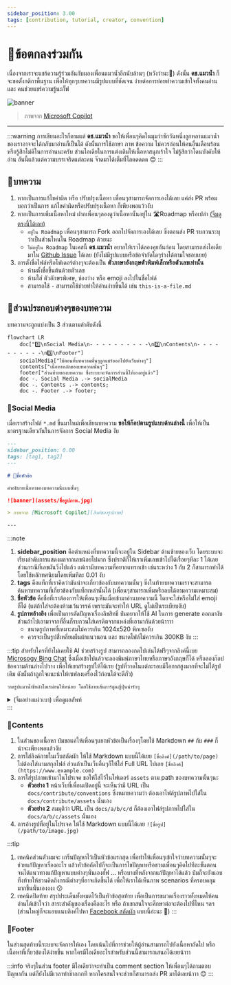 ```yaml
---
sidebar_position: 3.00
tags: [contribution, tutorial, creator, convention]
---
```


# 🏅ข้อตกลงร่วมกัน

เนื่องจากเราจะแชร์ความรู้ร่วมกันกับผองเพื่อนแมวน้ำอีกนับล้านๆ (หวังว่านะ🥹) ดังนั้น **ดช.แมวน้ำ** ก็จะขอตั้งกติกาพื้นฐาน เพื่อให้ทุกๆบทความมีรูปแบบที่ชัดเจน ง่ายต่อการย่อยทำความเข้าใจทั้งคนอ่าน และ คนช่วยแชร์ความรู้นะกั๊ฟ

![banner](assets/conventions.jpg)

> ภาพจาก [Microsoft Copilot](https://th.bing.com/th/id/OIG4.iz9pfZSClF2ZOUXDXhVR?pid=ImgGn)

---

:::warning
การเขียนอะไรก็ตามแต่ **ดช.แมวน้ำ** ขอให้เพื่อนๆคิดในมุมว่าซักวันหนึ่งลูกหลานแมวน้ำของเราอาจจะได้กลับมาอ่านก็เป็นได้ ดังนั้นการใช้ภาษา ภาพ ข้อความ ไม่ควรก่อนให้คนอื่นเดือนร้อน หรือรู้สึกไม่ดีในการอ่านนะครับ ส่วนไอเดียในการแต่งเติมให้เนื้อหาสนุกเร้าใจ ไม่รู้สึกว่าโดนบังคับให้อ่าน อันนี้แล้วแต่ความบรรเจริดแต่ละคน จ๊าดมาได้เต็มที่โลดดดดด 😊
:::

## 📑บทความ
1. หากเป็นการแก้ไขคำผิด หรือ ปรับปรุงเนื้อหา เพื่อนๆสามารถจัดการเองได้เลย แค่ส่ง PR พร้อมบอกว่าเป็นการ แก้ไขคำผิดหรือปรับปรุงเนื้อหา ก็เพียงพอแว้วงับ
1. หากเป็นการเพิ่มเนื้อหาใหม่ ฝากเพื่อนๆลองดูว่าเนื้อหานั้นอยู่ใน <Blue>🛣️Roadmap</Blue> หรือเปล่า [(จิ้มดูตรงนี้ได้เลย)](../../roadmap)
    * `อยู่ใน Roadmap` เพื่อนๆสามารถ Fork ออกไปจัดการเองได้เลย ซึ่งตอนส่ง PR รบกวนระบุว่าเป็นส่วนไหนใน Roadmap ด้วยนะ
    * `ไม่อยู่ใน Roadmap` ในเคสนี้ **ดช.แมวน้ำ** อยากให้เราได้ลองคุยกันก่อน โดยสามารถส่งไอเดียมาใน [Github Issue](https://github.com/saladpuk/edu/issues) ได้เลย (ยังไม่มีรูปแบบหรือข้อจำกัดใดๆร่างได้ตามใจชอบเยย)
1. การตั้งชื่อไฟล์หรือโฟเดอร์ต่างๆจะต้องเป็น **ตัวภาษาอังกฤษตัวพิมพ์เล็กหรือตัวเลขเท่านั้น**
    * ห้ามตั้งชื่อขึ้นต้นด้วยตัวเลข
    * ห้ามใส่ ตัวอักษรพิเศษ, ช่องว่าง หรือ emoji ลงไปในชื่อไฟล์
    * สามารถใช้ `-` สามารถใช้ช่วยทำให้อ่านง่ายขึ้นได้ เช่น `this-is-a-file.md`

## 📌ส่วนประกอบต่างๆของบทความ
บทความจะถูกแบ่งเป็น 3 ส่วนตามลำดับดังนี้

```mermaid
flowchart LR
    doc["1️⃣\nSocial Media\n- - - - - - - - - -\n2️⃣\nContents\n- - - - - - - - - -\n3️⃣\nFooter"]
    socialMedia["ใช้ตอนที่บทความนั้นๆถูกแชร์ออกไปยังเว็บต่างๆ"]
    contents["เนื้อหาหลักของบทความนั้นๆ"]
    footer["ส่วนท้ายของบทความ ซึ่งระบบจะจัดการส่วนนี้ให้เองอยู่แล้ว"]
    doc -. Social Media .-> socialMedia
    doc -. Contents .-> contents;
    doc -. Footer .-> footer;
```

### 🔗Social Media
เมื่อเราสร้างไฟล์ `*.md` ขึ้นมาใหม่เพื่อเขียนบทความ **ขอให้ก๊อปตามรูปแบบด้านล่างนี้** เพื่อให้เป็นมาตรฐานเดียวกันในการจัดการ Social Media งับ

```markdown
---
sidebar_position: 0.00
tags: [tag1, tag2]
---

# 🦆ชื่อหัวข้อ

คำอธิบายเนื้อหาของบทความนี้แบบสั้นๆ

![banner](assets/ชื่อรูปภาพ.jpg)

> ภาพจาก [Microsoft Copilot](ลิงค์ของรูปภาพ)

---
```

:::note
1. **sidebar_position** คือตำแหน่งที่บทความนี้จะอยู่ใน Sidebar ด้านซ้ายของเว็บ โดยระบบจะเรียงลำดับการแสดงผลจากเลขน้อยไปมาก ซึ่งปรกติก็ให้เราเพิ่มเลขเข้าไปได้เรื่อยๆทีละ 1 ได้เลย ส่วนกรณีที่เลขมันวิ่งไปแล้ว แต่เรามีบทความที่อยากแทรกเข้า เช่นระหว่าง 1 กับ 2 ก็สามารถทำได้โดยใช้หลักทศนิยมโดยเพิ่มทีละ 0.01 งับ
1. **tags** คือแท็กที่เราคิดว่ามันน่าจะเกี่ยวข้องกับบทความนั้นๆ ซึ่งในท้ายบทความเราจะสามารถค้นหาบทความที่เกี่ยวข้องกับแท็กเหล่านั้นได้ (เพื่อนๆสามารถเพิ่มหรือลบได้ตามความเหมาะสม)
1. **ชื่อหัวข้อ** คือชื่อที่เราต้องการให้เพื่อนๆเห็นเมื่อเข้ามาอ่านบทความนี้ โดยจะใส่หรือไม่ใส่ emoji ก็ได้ (แต่ถ้าใส่จะต้องห้ามเว้นวรรค์ เพราะมันจะทำให้ URL ดูไม่เป็นระเบียบงับ)
1. **รูปภาพอ้างอิง** เพื่อเป็นการตัดปัญหาเรื่องลิขสิทธิ์ ป๋มอยากให้ใช้ AI ในการ generate ออกมางับ ส่วนถ้าไปเอามาจากที่อื่นก็รบกวนใส่เครดิตจากแหล่งที่เอามากันด้วยน้าาาา
    * ขนาดรูปภาพที่เหมาะสมไม่ควรเกิน 1024x520 พิกเซลงับ
    * ควรจะเป็นรูปสี่เหลี่ยมผืนผ้าแนวนอน และ ขนาดไฟล์ไม่ควรเกิน 300KB งับ
:::

:::tip
สำหรับใครที่ยังไม่เคยใช้ AI ช่วยสร้างรูป สามารถลองกดไปเล่นได้ฟรีๆจากลิงค์นี้เบย [Microsogy Bing Chat](https://www.bing.com/chat) ซึ่งเมื่อเข้าไปแล้วจะลองพิมพ์ภาษาไทยหรือภาษาอังกฤษก็ได้ หรือลองก๊อปข้อความด้านล่างไปวาง เพื่อให้เขาสร้างรูปให้ได้เรย (รูปที่วาดในแต่ละรอบมีโอกาสสูงมากที่จะไม่ได้รูปเดิม ดังนั้นถ้าถูกใจแนะนำให้เซฟลงเครื่องไว้ก่อนได้จะดีกั่ว)

```text
วาดรูปแมวน้ำขี่หลังโดเรม่อนให้หน่อย โดยใช้ลายเส้นการ์ตูนญี่ปุ่นน่ารักๆ
```

<details>
  <summary>(จิ้มอย่างแผ่วเบา) เพื่อดูผลลัพท์</summary>
  <div>
    <div>
        ![img](https://th.bing.com/th/id/OIG2.owVWAuKn.8qQiZE.NsKD?pid=ImgGn)
        > ภาพจาก [Microsoft Copilot](https://th.bing.com/th/id/OIG2.owVWAuKn.8qQiZE.NsKD?pid=ImgGn)
    </div>
  </div>
</details>
:::

### 📝Contents
1. ในส่วนของเนื้อหา ป๋มขอแค่ให้เพื่อนๆแยกหัวข้อเป็นเรื่องๆโดยใช้ Markdown `##` กับ `###` ก็น่าจะเพียงพอแล้วงับ 
2. การใส่ลิงค์ภายในเว็บสลัดผัก ให้ใช้ Markdown แบบนี้ได้เยย `[ชื่อลิงค์](/path/to/page)` ไม่ต้องใส่นามสกุลไฟล์ ส่วนถ้าเป็นเว็บอื่นๆก็ให้ใส่ Full URL ไปเลย `[ชื่อลิงค์](https://www.example.com)`
3. การใส่รูปภาพเข้ามาในโปรเจค ขอให้ใส่ไว้ในโฟเดอร์ `assets` ตาม path ของบทความนั้นๆนะ
    * **ตัวอย่าง 1** หน้าเว็บที่เพื่อนเปิดอยู่นี้ จะเห็นว่ามี URL เป็น `docs/contribute/conventions` ซึ่งหมายความว่า ต้องเอาไฟล์รูปภาพไปใส่ใน `docs/contribute/assets` นั่นเอง
    * **ตัวอย่าง 2** สมมุติว่า URL เป็น `docs/a/b/c/d` ก็ต้องเอาไฟล์รูปภาพไปใส่ใน `docs/a/b/c/assets` นั่นเอง
4. การอ้างรูปที่อยู่ในโปรเจค ให้ใช้ Markdown แบบนี้ได้เลย `![ชื่อรูป](/path/to/image.jpg)`

:::tip
1. เทคนิคส่วนตัวผมจะ <Green>เกริ่นปัญหาไว้เป็นหัวข้อแรกสุด</Green> เพื่อทำให้เพื่อนๆเข้าใจว่าบทความนั้นๆจะช่วยแก้ปัญหาเรื่องอะไร แล้วหัวข้อถัดไปก็จะเป็นการไขปัญหาหรือชวนเพื่อนๆคิดไปทีละขั้นตอน จนได้แนวทางแก้ปัญหาแบบต่างๆนั่นเองฮั๊ฟ ... หรือบางทีหลังจากแก้ปัญหาได้แล้ว ป๋มก็จะยังแอบทิ้งท้ายให้ชวนคิดถึงกรณีต่างๆที่อาจเกิดขึ้นได้ เพื่อให้เราได้เห็นภาพ scenarios ที่ครอบคลุมมากขึ้นนั่นเองงงง 😗
2. เทคนิดปิดท้าย <Green>สรุปประเด็นทั้งหมดไว้เป็นหัวข้อสุดท้าย</Green> เพื่อเป็นการขมวดเรื่องราวทั้งหมดให้คนอ่านได้เข้าใจว่า สาระสำคัญของเรื่องคืออะไร หรือ ถ้าเขาสนใจจะศึกษาต่อจะต้องไปที่ไหน ฯลฯ (ส่วนใหญ่ก็จะแอบแนบลิงค์ไปหา [Facebook สลัดผัก](https://www.facebook.com/mr.saladpuk) แบบนี้อ่ะนะ 🤣)
:::

### 🐾Footer
ในส่วนสุดท้ายนี้ระบบจะจัดการให้เอง โดยเน้นไปที่การช่วยให้ผู้อ่านสามารถไปยังเนื้อหาถัดไป หรือเนื้อหาที่เกี่ยวข้องได้ง่ายขึ้น หากใครมีไอเดียอะไรสำหรับส่วนนี้สามารถเสนอได้เยยน้าาา

:::info
จริงๆในส่วน footer มีไอเดียว่าจะทำเป็น comment section ให้เพื่อนๆได้ถามตอบปัญหากัน แต่ก็ยังไม่มีเวลาทำซ๊ากกกที หากใครสนใจจะช่วยก็สามารถส่ง PR มาได้เลยน้าาา 😊
:::